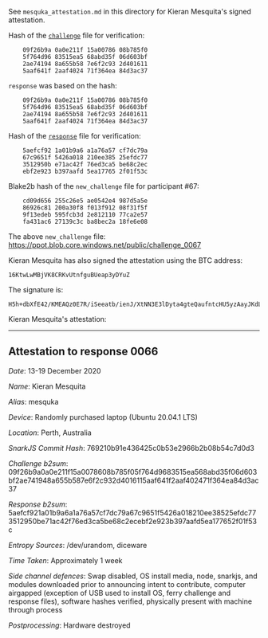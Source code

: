 See `mesquka_attestation.md` in this directory for Kieran Mesquita's signed attestation.

Hash of the [`challenge`](https://ppot.blob.core.windows.net/public/challenge_0066) file for verification:

```
    09f26b9a 0a0e211f 15a00786 08b785f0
    5f764d96 83515ea5 68abd35f 06d603bf
    2ae74194 8a655b58 7e6f2c93 2d401611
    5aaf641f 2aaf4024 71f364ea 84d3ac37
```

`response` was based on the hash:

```
    09f26b9a 0a0e211f 15a00786 08b785f0
    5f764d96 83515ea5 68abd35f 06d603bf
    2ae74194 8a655b58 7e6f2c93 2d401611
    5aaf641f 2aaf4024 71f364ea 84d3ac37
```

Hash of the [`response`](https://ppot.blob.core.windows.net/public/response_0066_kieran) file for verification:

```
    5aefcf92 1a01b9a6 a1a76a57 cf7dc79a
    67c9651f 5426a018 210ee385 25efdc77
    3512950b e71ac42f 76ed3ca5 be68c2ec
    ebf2e923 b397aafd 5ea17765 2f01f53c
```

Blake2b hash of the `new_challenge` file for participant #67:

```
    cd09d656 255c26e5 ae0542e4 987d5a5e
    86926c81 200a30f8 f013f912 08f31f5f
    9f13edeb 595fcb3d 2e812110 77ca2e57
    fa431ac6 27139c3c ba8bec2a 18fe6e08
```

The above `new_challenge` file: https://ppot.blob.core.windows.net/public/challenge_0067

Kieran Mesquita has also signed the attestation using the BTC address:
```
16KtwLwMBjVK8CRKvUtnfguBUeap3yDYuZ
```
The signature is:
```
H5h+dbXfE42/KMEAQz0E7R/iSeeatb/ienJ/XtNN3E3lDyta4gteQaufntcHU5yzAayJKdL6A3OCnjBBU/k4zqw=
```

Kieran Mesquita's attestation:
***
Attestation to response 0066
----------------------------

*Date*: 13-19 December 2020

*Name*: Kieran Mesquita

*Alias*: mesquka

*Device*: Randomly purchased laptop (Ubuntu 20.04.1 LTS)

*Location*: Perth, Australia

*SnarkJS Commit Hash*: 769210b91e436425c0b53e2966b2b08b54c7d0d3

*Challenge b2sum*: 09f26b9a0a0e211f15a0078608b785f05f764d9683515ea568abd35f06d603bf2ae741948a655b587e6f2c932d4016115aaf641f2aaf402471f364ea84d3ac37

*Response b2sum*: 5aefcf921a01b9a6a1a76a57cf7dc79a67c9651f5426a018210ee38525efdc773512950be71ac42f76ed3ca5be68c2ecebf2e923b397aafd5ea177652f01f53c

*Entropy Sources*: /dev/urandom, diceware

*Time Taken*: Approximately 1 week

*Side channel defences*: Swap disabled, OS install media, node, snarkjs, and modules downloaded prior to announcing intent to contribute, computer airgapped (exception of USB used to install OS, ferry challenge and response files), software hashes verified, physically present with machine through process

*Postprocessing*: Hardware destroyed

